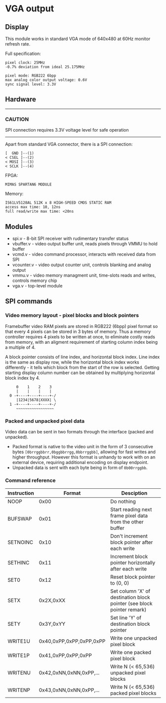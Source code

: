 # VGA output

## Display

This module works in standard VGA mode of 640x480 at 60Hz monitor refresh rate.

Full specification:

```
pixel clock: 25MHz
-0.7% deviation from ideal 25.175MHz

pixel mode: RGB222 6bpp
max analog color output voltage: 0.6V
sync signal level: 3.3V
```

## Hardware

---
### CAUTION

SPI connection requires 3.3V voltage level for safe operation

---

Apart from standard VGA connector, there is a SPI connection:

```
[  GND ]--(1)
< CSEL ]--(2)
< MOSI ]--(3)
< SCLK ]--(4)
```

FPGA:
```
MIMAS SPARTAN6 MODULE
```

Memory:
```
IS61LV5128AL 512K x 8 HIGH-SPEED CMOS STATIC RAM
access max time: 10, 12ns
full read/write max time: <20ns 
```

## Modules

- spi.v - 8-bit SPI receiver with rudimentary transfer status
- vbuffer.v - video output buffer unit, reads pixels through VMMU to hold buffer
- vcmd.v - video command processor, interacts with received data from SPI
- vcounter.v - video output counter unit, controls blanking and analog output
- vmmu.v - video memory managment unit, time-slots reads and writes, controls memory chip
- vga.v - top-level module

## SPI commands

### Video memory layout - pixel blocks and block pointers

Framebuffer video RAM pixels are stored in RGB222 (6bpp) pixel format so that every 4 pixels can be stored in 3 bytes
of memory. Thus a memory controller requires 4 pixels to be written at once, to eliminate costly reads from memory,
with an aligment requirement of starting column index being a multiple of 4.

A block pointer consists of line index, and horizontal block index. Line index is the same as display row, while the horizontal block index works differently - 
it tells which block from the start of the row is selected. Getting starting display column number can be obtained by multiplying horizontal block index by 4.

```
     0    1    2    3
     |    |    |    |
  0 -+----+----+----+-/
     |1234|5678|XXXX| \
  1 -+----+----+----+-/
     ~~~~~~~~~~~~~~~~~
```

### Packed and unpacked pixel data

Video data can be sent in two formats through the interface (packed and unpacked).

- Packed format is native to the video unit in the form of 3 consecutive bytes ```[0brrggbbrr,0bggbbrrgg,0bbrrggbb]```, allowing for fast writes and higher throughput. However this format is unhandy to work with on an external device, requiring additional encoding on display endpoint.
- Unpacked data is sent with each byte being in form of ```0b00rrggbb```.

### Command reference

| Instruction | Format                   | Desciption                                                                 |
|-------------|--------------------------|----------------------------------------------------------------------------|
| NOOP        | 0x00                     | Do nothing                                                                 |
| BUFSWAP     | 0x01                     | Start reading next frame pixel data from the other buffer                  |
| SETNOINC    | 0x10                     | Don't increment block pointer after each write                             |
| SETHINC     | 0x11                     | Increment block pointer horizontally after each write                      |
| SET0        | 0x12                     | Reset block pointer to (0, 0)                                              |
| SETX        | 0x2X,0xXX                | Set column 'X' of destination block pointer (see block pointer remark)     |
| SETY        | 0x3Y,0xYY                | Set line 'Y' of destination block pointer                                  |
| WRITE1U     | 0x40,0xPP,0xPP,0xPP,0xPP | Write one unpacked pixel block                                             |
| WRITE1P     | 0x41,0xPP,0xPP,0xPP      | Write one packed pixel block                                               |
| WRITENU     | 0x42,0xNN,0xNN,0xPP,...  | Write N (< 65,536) unpacked pixel blocks                                   |
| WRITENP     | 0x43,0xNN,0xNN,0xPP,...  | Write N (< 65,536) packed pixel blocks                                     |